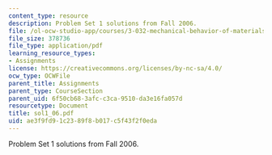 ```yaml
---
content_type: resource
description: Problem Set 1 solutions from Fall 2006.
file: /ol-ocw-studio-app/courses/3-032-mechanical-behavior-of-materials-fall-2007/ae3f9fd91c2389f8b017c5f43f2f0eda_sol1_06.pdf
file_size: 378736
file_type: application/pdf
learning_resource_types:
- Assignments
license: https://creativecommons.org/licenses/by-nc-sa/4.0/
ocw_type: OCWFile
parent_title: Assignments
parent_type: CourseSection
parent_uid: 6f50cb68-3afc-c3ca-9510-da3e16fa057d
resourcetype: Document
title: sol1_06.pdf
uid: ae3f9fd9-1c23-89f8-b017-c5f43f2f0eda
---
```

Problem Set 1 solutions from Fall 2006.